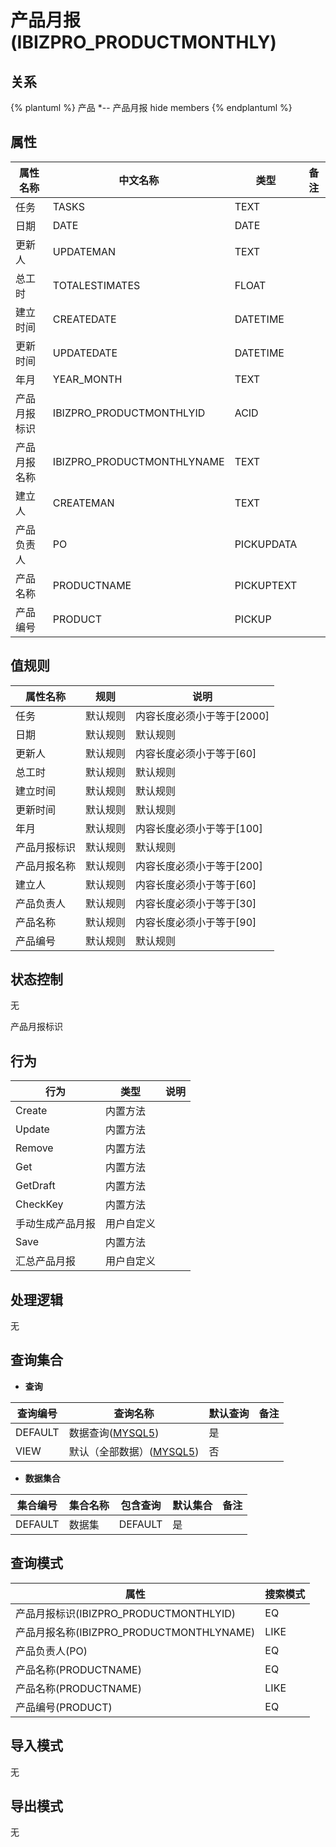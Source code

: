 # 产品月报(IBIZPRO_PRODUCTMONTHLY)

  

## 关系
{% plantuml %}
产品 *-- 产品月报 
hide members
{% endplantuml %}

## 属性

| 属性名称        |    中文名称    | 类型     |  备注  |
| --------   |------------| -----   |  -------- | 
|任务|TASKS|TEXT|&nbsp;|
|日期|DATE|DATE|&nbsp;|
|更新人|UPDATEMAN|TEXT|&nbsp;|
|总工时|TOTALESTIMATES|FLOAT|&nbsp;|
|建立时间|CREATEDATE|DATETIME|&nbsp;|
|更新时间|UPDATEDATE|DATETIME|&nbsp;|
|年月|YEAR_MONTH|TEXT|&nbsp;|
|产品月报标识|IBIZPRO_PRODUCTMONTHLYID|ACID|&nbsp;|
|产品月报名称|IBIZPRO_PRODUCTMONTHLYNAME|TEXT|&nbsp;|
|建立人|CREATEMAN|TEXT|&nbsp;|
|产品负责人|PO|PICKUPDATA|&nbsp;|
|产品名称|PRODUCTNAME|PICKUPTEXT|&nbsp;|
|产品编号|PRODUCT|PICKUP|&nbsp;|

## 值规则
| 属性名称    | 规则    |  说明  |
| --------   |------------| ----- | 
|任务|默认规则|内容长度必须小于等于[2000]|
|日期|默认规则|默认规则|
|更新人|默认规则|内容长度必须小于等于[60]|
|总工时|默认规则|默认规则|
|建立时间|默认规则|默认规则|
|更新时间|默认规则|默认规则|
|年月|默认规则|内容长度必须小于等于[100]|
|产品月报标识|默认规则|默认规则|
|产品月报名称|默认规则|内容长度必须小于等于[200]|
|建立人|默认规则|内容长度必须小于等于[60]|
|产品负责人|默认规则|内容长度必须小于等于[30]|
|产品名称|默认规则|内容长度必须小于等于[90]|
|产品编号|默认规则|默认规则|

## 状态控制

无

产品月报标识


## 行为
| 行为    | 类型    |  说明  |
| --------   |------------| ----- | 
|Create|内置方法|&nbsp;|
|Update|内置方法|&nbsp;|
|Remove|内置方法|&nbsp;|
|Get|内置方法|&nbsp;|
|GetDraft|内置方法|&nbsp;|
|CheckKey|内置方法|&nbsp;|
|手动生成产品月报|用户自定义|&nbsp;|
|Save|内置方法|&nbsp;|
|汇总产品月报|用户自定义|&nbsp;|

## 处理逻辑
无

## 查询集合

* **查询**

| 查询编号 | 查询名称       | 默认查询 |   备注|
| --------  | --------   | --------   | ----- |
|DEFAULT|数据查询([MYSQL5](../../appendix/query_MYSQL5.md#IbizproProductMonthly_Default))|是|&nbsp;|
|VIEW|默认（全部数据）([MYSQL5](../../appendix/query_MYSQL5.md#IbizproProductMonthly_View))|否|&nbsp;|

* **数据集合**

| 集合编号 | 集合名称   |  包含查询  | 默认集合 |   备注|
| --------  | --------   | -------- | --------   | ----- |
|DEFAULT|数据集|DEFAULT|是|&nbsp;|

## 查询模式
| 属性      |    搜索模式     |
| --------   |------------|
|产品月报标识(IBIZPRO_PRODUCTMONTHLYID)|EQ|
|产品月报名称(IBIZPRO_PRODUCTMONTHLYNAME)|LIKE|
|产品负责人(PO)|EQ|
|产品名称(PRODUCTNAME)|EQ|
|产品名称(PRODUCTNAME)|LIKE|
|产品编号(PRODUCT)|EQ|

## 导入模式
无


## 导出模式
无
